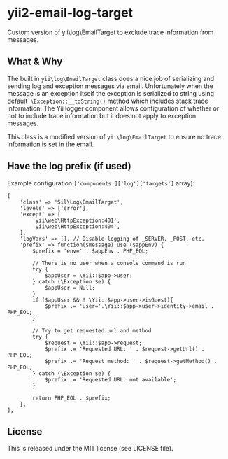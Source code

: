 # yii2-email-log-target
Custom version of yii\log\EmailTarget to exclude trace information from messages.

## What & Why
The built in ```yii\log\EmailTarget``` class does a nice job of serializing and sending log and 
exception messages via email. Unfortunately when the message is an exception itself the exception 
is serialized to string using default``` \Exception::__toString()``` method which includes stack 
trace information. The Yii logger component allows configuration of whether or not to include trace 
information but it does not apply to exception messages.

This class is a modified version of ```yii\log\EmailTarget``` to ensure no trace information 
is set in the email. 

## Have the log prefix (if used)

Example configuration
```['components']['log']['targets']``` array):

    [
        'class' => 'Sil\Log\EmailTarget',
        'levels' => ['error'],
        'except' => [
            'yii\web\HttpException:401',
            'yii\web\HttpException:404',
        ],
        'logVars' => [], // Disable logging of _SERVER, _POST, etc.
        'prefix' => function($message) use ($appEnv) {
            $prefix = 'env=' . $appEnv . PHP_EOL;

            // There is no user when a console command is run
            try {
                $appUser = \Yii::$app->user;
            } catch (\Exception $e) {
                $appUser = Null;
            }
            if ($appUser && ! \Yii::$app->user->isGuest){
                $prefix .= 'user='.\Yii::$app->user->identity->email . PHP_EOL;
            }

            // Try to get requested url and method
            try {
                $request = \Yii::$app->request;
                $prefix .= 'Requested URL: ' . $request->getUrl() . PHP_EOL;
                $prefix .= 'Request method: ' . $request->getMethod() . PHP_EOL;
            } catch (\Exception $e) {
                $prefix .= 'Requested URL: not available';
            }

            return PHP_EOL . $prefix;
        },
    ],

## License

This is released under the MIT license (see LICENSE file).
